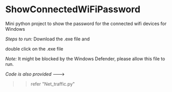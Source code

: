 # ShowConnectedWiFiPassword
Mini python project to show the password for the connected wifi devices for Windows


*Steps to run:*
   Download the .exe file and 
   
   double click on the .exe file

*Note:* It might be blocked by the Windows Defender, please allow this file to run.


*Code is also provided*  ---> 

>> refer "Net_traffic.py"


